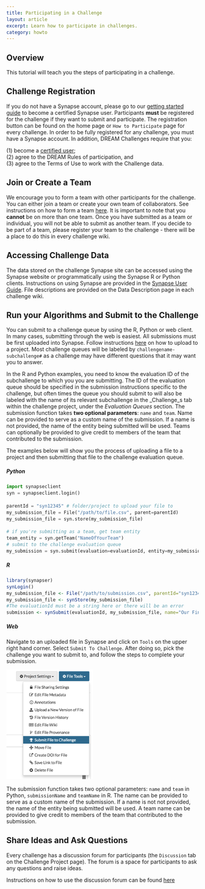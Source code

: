 ```yaml
---
title: Participating in a Challenge
layout: article
excerpt: Learn how to participate in challenges.
category: howto
---
```


<style>
#image {
    width: 100%;
}
#toobig {
    width: 45%;
}
</style>

## Overview
This tutorial will teach you the steps of participating in a challenge.

## Challenge Registration
If you do not have a Synapse account, please go to our [getting started guide](getting_started.md#becoming-a-certified-user) to become a certified Synapse user.
Participants **must** be registered for the challenge if they want to submit and participate. The registration button can be found on the home page or `How to Participate` page for every challenge. In order to be fully registered for any challenge, you must have a Synapse account. In addition, DREAM Challenges require that you:

(1) become a [certified user](getting_started.md#becoming-a-certified-user);
<br/>
(2) agree to the DREAM Rules of participation, and
<br/>
(3) agree to the Terms of Use to work with the Challenge data.


## Join or Create a Team
We encourage you to form a team with other participants for the challenge. You can either join a team or create your own team of collaborators. See instructions on how to form a team [here](teams.md). It is important to note that you **cannot** be on more than one team. Once you have submitted as a team or individual, you will not be able to submit as another team. If you decide to be part of a team, please register your team to the challenge - there will be a place to do this in every challenge wiki.

## Accessing Challenge Data
The data stored on the challenge Synapse site can be accessed using the Synapse website or programmatically using the Synapse R or Python clients. Instructions on using Synapse are provided in the [Synapse User Guide](/synapseDocs/articles). File descriptions are provided on the Data Description page in each challenge wiki.

## Run your Algorithms and Submit to the Challenge

You can submit to a challenge queue by using the R, Python or web client. In many cases, submitting through the web is easiest. All submissions must be first uploaded into Synapse. Follow instructions [here](getting_started.md#project-and-data-management-on-synapse) on how to upload to a project. Most challenge queues will be labeled by `challengename-subchallenge#` as a challenge may have different questions that it may want you to answer.

In the R and Python examples, you need to know the evaluation ID of the subchallenge to which you you are submitting. The ID of the evaluation queue should be specified in the submission instructions specific to the challenge, but often times the queue you should submit to will also be labeled with the name of its relevant subchallenge in the _Challenge_s tab within the challenge project, under the _Evaluation Queues_ section.
The submission function takes **two optional parameters**: `name` and `team`.  Name can be provided to serve as a custom name of the submission. If a name is not provided, the name of the entity being submitted will be used. Teams can optionally be provided to give credit to members of the team that contributed to the submission. 

The examples below will show you the process of uploading a file to a project and then submitting that file to the challenge evaluation queue.

##### Python

```python
import synapseclient
syn = synapseclient.login()

parentId = "syn12345" # folder/project to upload your file to
my_submission_file = File("/path/to/file.csv", parent=parentId)
my_submission_file = syn.store(my_submission_file)

# if you're submitting as a team, get team entity
team_entity = syn.getTeam("NameOfYourTeam")
# submit to the challenge evaluation queue
my_submission = syn.submit(evaluation=evaluationId, entity=my_submission_file, name="Blue Team", team=team_entity)
```

##### R

```r
library(synapser)
synLogin()
my_submission_file <- File("/path/to/submission.csv", parentId="syn12345")
my_submission_file <- synStore(my_submission_file)
#The evaluationId must be a string here or there will be an error
submission <- synSubmit(evaluationId, my_submission_file, name="Our Final Answer", team="Blue Team") 
```

##### Web

Navigate to an uploaded file in Synapse and click on `Tools` on the upper right hand corner.
Select `Submit To Challenge`.  After doing so, pick the challenge you want to submit to, and follow the steps to complete your submission.

<img id="toobig" src="/assets/images/submit_file_to_challenge.png">

The submission function takes two optional parameters: `name` and `team` in Python, `submissionName` and `teamName` in R. The name can be provided to serve as a custom name of the submission. If a name is not not provided, the name of the entity being submitted will be used. A team name can be provided to give credit to members of the team that contributed to the submission.

## Share Ideas and Ask Questions

Every challenge has a discussion forum for participants (the `Discussion` tab on the Challenge Project page). The forum is a space for participants to ask any questions and raise ideas.

Instructions on how to use the discussion forum can be found [here](discussion.md)
